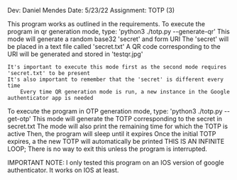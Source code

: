 Dev: Daniel Mendes
Date: 5/23/22
Assignment: TOTP (3)

This program works as outlined in the requirements.
To execute the program in qr generation mode, type: 'python3 ./totp.py --generate-qr'
    This mode will generate a random base32 'secret' and form URI
        The 'secret' will be placed in a text file called 'secret.txt'
    A QR code corresponding to the URI will be generated and stored in 'testqr.jpg'

    It's important to execute this mode first as the second mode requires 'secret.txt' to be present
    It's also important to remember that the 'secret' is different every time
        Every time QR generation mode is run, a new instance in the Google authenticator app is needed

To execute the program in OTP generation mode, type: 'python3 ./totp.py --get-otp'
    This mode will generate the TOTP corresponding to the secret in secret.txt
        The mode will also print the remaining time for which the TOTP is active
        Then, the program will sleep until it expires
    Once the initial TOTP expires, a the new TOTP will automatically be printed
        THIS IS AN INFINITE LOOP; There is no way to exit this unless the program is interrupted. 
    

IMPORTANT NOTE:
    I only tested this program on an IOS version of google authenticator. It works on IOS at least.